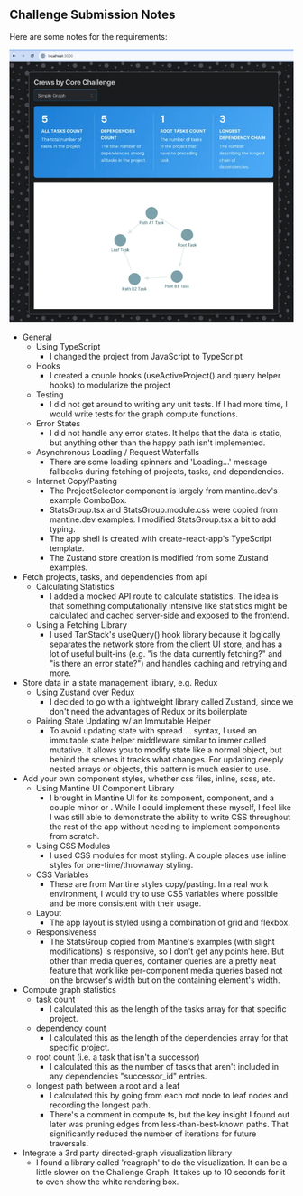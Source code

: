## Challenge Submission Notes

Here are some notes for the requirements:

![Submission screenshot](./screenshot.webp)

- General
  - Using TypeScript
    - I changed the project from JavaScript to TypeScript
  - Hooks
    - I created a couple hooks (useActiveProject() and query helper hooks) to modularize the project
  - Testing
    - I did not get around to writing any unit tests. If I had more time, I would write tests for the graph compute functions.
  - Error States
    - I did not handle any error states. It helps that the data is static, but anything other than the happy path isn't implemented.
  - Asynchronous Loading / Request Waterfalls
    - There are some loading spinners and 'Loading...' message fallbacks during fetching of projects, tasks, and dependencies.
  - Internet Copy/Pasting
    - The ProjectSelector component is largely from mantine.dev's example ComboBox.
    - StatsGroup.tsx and StatsGroup.module.css were copied from mantine.dev examples. I modified StatsGroup.tsx a bit to add typing.
    - The app shell is created with create-react-app's TypeScript template.
    - The Zustand store creation is modified from some Zustand examples.
- Fetch projects, tasks, and dependencies from api
  - Calculating Statistics
    - I added a mocked API route to calculate statistics. The idea is that something computationally intensive like statistics might be calculated and cached server-side and exposed to the frontend.
  - Using a Fetching Library
    - I used TanStack's useQuery() hook library because it logically separates the network store from the client UI store, and has a lot of useful built-ins (e.g. "is the data currently fetching?" and "is there an error state?") and handles caching and retrying and more.
- Store data in a state management library, e.g. Redux
  - Using Zustand over Redux
    - I decided to go with a lightweight library called Zustand, since we don't need the advantages of Redux or its boilerplate
  - Pairing State Updating w/ an Immutable Helper
    - To avoid updating state with spread ... syntax, I used an immutable state helper middleware similar to immer called mutative. It allows you to modify state like a normal object, but behind the scenes it tracks what changes. For updating deeply nested arrays or objects, this pattern is much easier to use.
- Add your own component styles, whether css files, inline, scss, etc.
  - Using Mantine UI Component Library
    - I brought in Mantine UI for its <ComboBox> component, <StatGroup> component, and a couple minor <Flex> or <Text>. While I could implement these myself, I feel like I was still able to demonstrate the ability to write CSS throughout the rest of the app without needing to implement components from scratch.
  - Using CSS Modules
    - I used CSS modules for most styling. A couple places use inline styles for one-time/throwaway styling.
  - CSS Variables
    - These are from Mantine styles copy/pasting. In a real work environment, I would try to use CSS variables where possible and be more consistent with their usage.
  - Layout
    - The app layout is styled using a combination of grid and flexbox.
  - Responsiveness
    - The StatsGroup copied from Mantine's examples (with slight modifications) is responsive, so I don't get any points here. But other than media queries, container queries are a pretty neat feature that work like per-component media queries based not on the browser's width but on the containing element's width.
- Compute graph statistics
  - task count
    - I calculated this as the length of the tasks array for that specific project.
  - dependency count
    - I calculated this as the length of the dependencies array for that specific project.
  - root count (i.e. a task that isn't a successor)
    - I calculated this as the number of tasks that aren't included in any dependencies "successor_id" entries.
  - longest path between a root and a leaf
    - I calculated this by going from each root node to leaf nodes and recording the longest path.
    - There's a comment in compute.ts, but the key insight I found out later was pruning edges from less-than-best-known paths. That significantly reduced the number of iterations for future traversals.
- Integrate a 3rd party directed-graph visualization library
  - I found a library called 'reagraph' to do the visualization. It can be a little slower on the Challenge Graph. It takes up to 10 seconds for it to even show the white rendering box.
